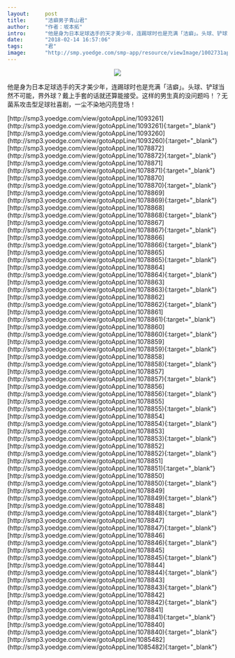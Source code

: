 ```yaml
---
layout:     post
title:      "洁癖男子青山君"
author:     "作者：坂本拓"
intro:      "他是身为日本足球选手的天才美少年，连踢球时也是充满「洁癖」。头球、铲球当然不可能，界外球？戴上手套的话就还算能接受。这样的男生真的没问题吗！？无菌系攻击型足球社喜剧，一尘不染地闪亮登场！"
date:       "2018-02-14 16:57:06"
tags:       "君"
image:      "http://smp.yoedge.com/smp-app/resource/viewImage/1002731appline.png"
---
```

<div style="text-align: center">
<p><img src="http://smp.yoedge.com/smp-app/resource/viewImage/1002731appline.png"/></p>
</div>
<p class="post-meta">
<span>他是身为日本足球选手的天才美少年，连踢球时也是充满「洁癖」。头球、铲球当然不可能，界外球？戴上手套的话就还算能接受。这样的男生真的没问题吗！？无菌系攻击型足球社喜剧，一尘不染地闪亮登场！</span>
</p>
[http://smp3.yoedge.com/view/gotoAppLine/1093261](http://smp3.yoedge.com/view/gotoAppLine/1093261){:target="_blank"}
[http://smp3.yoedge.com/view/gotoAppLine/1093260](http://smp3.yoedge.com/view/gotoAppLine/1093260){:target="_blank"}
[http://smp3.yoedge.com/view/gotoAppLine/1078872](http://smp3.yoedge.com/view/gotoAppLine/1078872){:target="_blank"}
[http://smp3.yoedge.com/view/gotoAppLine/1078871](http://smp3.yoedge.com/view/gotoAppLine/1078871){:target="_blank"}
[http://smp3.yoedge.com/view/gotoAppLine/1078870](http://smp3.yoedge.com/view/gotoAppLine/1078870){:target="_blank"}
[http://smp3.yoedge.com/view/gotoAppLine/1078869](http://smp3.yoedge.com/view/gotoAppLine/1078869){:target="_blank"}
[http://smp3.yoedge.com/view/gotoAppLine/1078868](http://smp3.yoedge.com/view/gotoAppLine/1078868){:target="_blank"}
[http://smp3.yoedge.com/view/gotoAppLine/1078867](http://smp3.yoedge.com/view/gotoAppLine/1078867){:target="_blank"}
[http://smp3.yoedge.com/view/gotoAppLine/1078866](http://smp3.yoedge.com/view/gotoAppLine/1078866){:target="_blank"}
[http://smp3.yoedge.com/view/gotoAppLine/1078865](http://smp3.yoedge.com/view/gotoAppLine/1078865){:target="_blank"}
[http://smp3.yoedge.com/view/gotoAppLine/1078864](http://smp3.yoedge.com/view/gotoAppLine/1078864){:target="_blank"}
[http://smp3.yoedge.com/view/gotoAppLine/1078863](http://smp3.yoedge.com/view/gotoAppLine/1078863){:target="_blank"}
[http://smp3.yoedge.com/view/gotoAppLine/1078862](http://smp3.yoedge.com/view/gotoAppLine/1078862){:target="_blank"}
[http://smp3.yoedge.com/view/gotoAppLine/1078861](http://smp3.yoedge.com/view/gotoAppLine/1078861){:target="_blank"}
[http://smp3.yoedge.com/view/gotoAppLine/1078860](http://smp3.yoedge.com/view/gotoAppLine/1078860){:target="_blank"}
[http://smp3.yoedge.com/view/gotoAppLine/1078859](http://smp3.yoedge.com/view/gotoAppLine/1078859){:target="_blank"}
[http://smp3.yoedge.com/view/gotoAppLine/1078858](http://smp3.yoedge.com/view/gotoAppLine/1078858){:target="_blank"}
[http://smp3.yoedge.com/view/gotoAppLine/1078857](http://smp3.yoedge.com/view/gotoAppLine/1078857){:target="_blank"}
[http://smp3.yoedge.com/view/gotoAppLine/1078856](http://smp3.yoedge.com/view/gotoAppLine/1078856){:target="_blank"}
[http://smp3.yoedge.com/view/gotoAppLine/1078855](http://smp3.yoedge.com/view/gotoAppLine/1078855){:target="_blank"}
[http://smp3.yoedge.com/view/gotoAppLine/1078854](http://smp3.yoedge.com/view/gotoAppLine/1078854){:target="_blank"}
[http://smp3.yoedge.com/view/gotoAppLine/1078853](http://smp3.yoedge.com/view/gotoAppLine/1078853){:target="_blank"}
[http://smp3.yoedge.com/view/gotoAppLine/1078852](http://smp3.yoedge.com/view/gotoAppLine/1078852){:target="_blank"}
[http://smp3.yoedge.com/view/gotoAppLine/1078851](http://smp3.yoedge.com/view/gotoAppLine/1078851){:target="_blank"}
[http://smp3.yoedge.com/view/gotoAppLine/1078850](http://smp3.yoedge.com/view/gotoAppLine/1078850){:target="_blank"}
[http://smp3.yoedge.com/view/gotoAppLine/1078849](http://smp3.yoedge.com/view/gotoAppLine/1078849){:target="_blank"}
[http://smp3.yoedge.com/view/gotoAppLine/1078848](http://smp3.yoedge.com/view/gotoAppLine/1078848){:target="_blank"}
[http://smp3.yoedge.com/view/gotoAppLine/1078847](http://smp3.yoedge.com/view/gotoAppLine/1078847){:target="_blank"}
[http://smp3.yoedge.com/view/gotoAppLine/1078846](http://smp3.yoedge.com/view/gotoAppLine/1078846){:target="_blank"}
[http://smp3.yoedge.com/view/gotoAppLine/1078845](http://smp3.yoedge.com/view/gotoAppLine/1078845){:target="_blank"}
[http://smp3.yoedge.com/view/gotoAppLine/1078844](http://smp3.yoedge.com/view/gotoAppLine/1078844){:target="_blank"}
[http://smp3.yoedge.com/view/gotoAppLine/1078843](http://smp3.yoedge.com/view/gotoAppLine/1078843){:target="_blank"}
[http://smp3.yoedge.com/view/gotoAppLine/1078842](http://smp3.yoedge.com/view/gotoAppLine/1078842){:target="_blank"}
[http://smp3.yoedge.com/view/gotoAppLine/1078841](http://smp3.yoedge.com/view/gotoAppLine/1078841){:target="_blank"}
[http://smp3.yoedge.com/view/gotoAppLine/1078840](http://smp3.yoedge.com/view/gotoAppLine/1078840){:target="_blank"}
[http://smp3.yoedge.com/view/gotoAppLine/1085482](http://smp3.yoedge.com/view/gotoAppLine/1085482){:target="_blank"}


